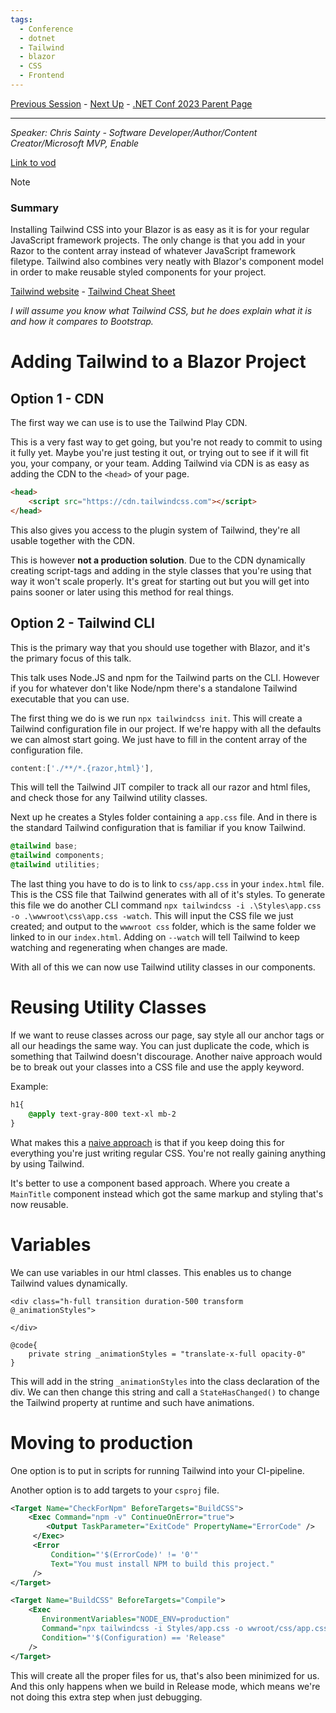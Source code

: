 ```yaml
---
tags:
  - Conference
  - dotnet
  - Tailwind
  - blazor
  - CSS
  - Frontend
---
```

[Previous Session](Spatial%20Data%20with%20Entity%20Framework%20Core%20and%20.NET%20MAUI.md) - [Next Up](Blazor-testing%20from%20A%20to%20Z.md) - [.NET Conf 2023 Parent Page](../README.md)

---
_Speaker: Chris Sainty - Software Developer/Author/Content Creator/Microsoft MVP, Enable_

[Link to vod](https://www.youtube.com/watch?v=QIdedo8iI4Y)

>[!note]
>### Summary
>Installing Tailwind CSS into your Blazor is as easy as it is for your regular JavaScript framework projects. The only change is that you add in your Razor to the content array instead of whatever JavaScript framework filetype. Tailwind also combines very neatly with Blazor's component model in order to make reusable styled components for your project. 

[Tailwind website](https://tailwindcss.com/) - [Tailwind Cheat Sheet](https://nerdcave.com/tailwind-cheat-sheet) 

_I will assume you know what Tailwind CSS, but he does explain what it is and how it compares to Bootstrap._
# Adding Tailwind to a Blazor Project 
## Option 1 - CDN
The first way we can use is to use the Tailwind Play CDN. 

This is a very fast way to get going, but you're not ready to commit to using it fully yet. Maybe you're just testing it out, or trying out to see if it will fit you, your company, or your team. Adding Tailwind via CDN is as easy as adding the CDN to the `<head>` of your page.

```html
<head>
	<script src="https://cdn.tailwindcss.com"></script>
</head>
```

This also gives you access to the plugin system of Tailwind, they're all usable together with the CDN. 

This is however **not a production solution**. Due to the CDN dynamically creating script-tags and adding in the style classes that you're using that way it won't scale properly. It's great for starting out but you will get into pains sooner or later using this method for real things.
## Option 2 - Tailwind CLI
This is the primary way that you should use together with Blazor, and it's the primary focus of this talk. 

This talk uses Node.JS and npm for the Tailwind parts on the CLI. However if you for whatever don't like Node/npm there's a standalone Tailwind executable that you can use. 

The first thing we do is we run `npx tailwindcss init`. This will create a Tailwind configuration file in our project. If we're happy with all the defaults we can almost start going. We just have to fill in the content array of the configuration file. 

```js
content:['./**/*.{razor,html}'],
```

This will tell the Tailwind JIT compiler to track all our razor and html files, and check those for any Tailwind utility classes.

Next up he creates a Styles folder containing a `app.css` file. And in there is the standard Tailwind configuration that is familiar if you know Tailwind.

```css
@tailwind base;
@tailwind components;
@tailwind utilities;
```

The last thing you have to do is to link to `css/app.css` in your `index.html` file. This is the CSS file that Tailwind generates with all of it's styles. To generate this file we do another CLI command
`npx tailwindcss -i .\Styles\app.css -o .\wwwroot\css\app.css -watch`. This will input the CSS file we just created; and output to the `wwwroot css` folder, which is the same folder we linked to in our `index.html`. Adding on `--watch` will tell Tailwind to keep watching and regenerating when changes are made.

With all of this we can now use Tailwind utility classes in our components. 
# Reusing Utility Classes
If we want to reuse classes across our page, say style all our anchor tags or all our headings the same way. You can just duplicate the code, which is something that Tailwind doesn't discourage. Another naive approach would be to break out your classes into a CSS file and use the apply keyword. 

Example:
```css
h1{
	@apply text-gray-800 text-xl mb-2
}
```

What makes this a [naive approach](https://tailwindcss.com/docs/reusing-styles#avoiding-premature-abstraction) is that if you keep doing this for everything you're just writing regular CSS. You're not really gaining anything by using Tailwind.

It's better to use a component based approach. Where you create a `MainTitle` component instead which got the same markup and styling that's now reusable. 
# Variables
We can use variables in our html classes. This enables us to change Tailwind values dynamically.
```razor
<div class="h-full transition duration-500 transform @_animationStyles">
	
</div>

@code{
	private string _animationStyles = "translate-x-full opacity-0"
}
```
This will add in the string `_animationStyles` into the class declaration of the div. We can then change this string and call a `StateHasChanged()` to change the Tailwind property at runtime and such have animations.
# Moving to production
One option is to put in scripts for running Tailwind into your CI-pipeline.

Another option is to add targets to your `csproj` file.

```xml
<Target Name="CheckForNpm" BeforeTargets="BuildCSS">
	<Exec Command="npm -v" ContinueOnError="true">
		<Output TaskParameter="ExitCode" PropertyName="ErrorCode" />
	 </Exec>
	 <Error 
		 Condition="'$(ErrorCode)' != '0'" 
		 Text="You must install NPM to build this project." 
	 />
</Target>

<Target Name="BuildCSS" BeforeTargets="Compile">
	<Exec 
	   EnvironmentVariables="NODE_ENV=production"
	   Command="npx tailwindcss -i Styles/app.css -o wwroot/css/app.css --minify"
	   Condition="'$(Configuration) == 'Release" 
	/>
</Target>
```

This will create all the proper files for us, that's also been minimized for us. And this only happens when we build in Release mode, which means we're not doing this extra step when just debugging.